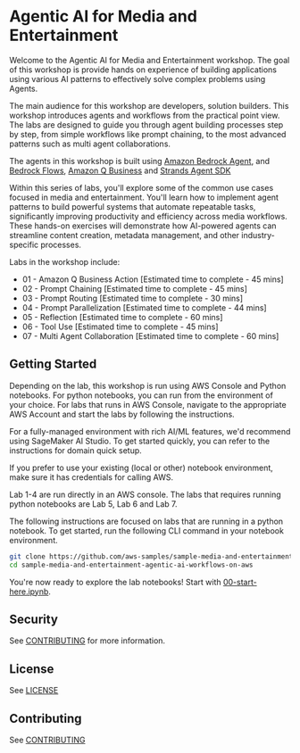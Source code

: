 # Agentic AI for Media and Entertainment

Welcome to the Agentic AI for Media and Entertainment workshop. The goal of this workshop is provide hands on experience of building applications using various AI patterns to effectively solve complex problems using Agents. 

The main audience for this workshop are developers, solution builders. This workshop introduces agents and workflows from the practical point view. The labs are designed to guide you through agent building processes step by step, from simple workflows like prompt chaining, to the most advanced patterns such as multi agent collaborations. 

The agents in this workshop is built using [Amazon Bedrock Agent](https://docs.aws.amazon.com/bedrock/latest/userguide/agents.html), and [Bedrock Flows](https://docs.aws.amazon.com/bedrock/latest/userguide/flows.html), [Amazon Q Business](https://aws.amazon.com/q/business/) and [Strands Agent SDK](https://strandsagents.com/latest/)

Within this series of labs, you'll explore some of the common use cases focused in media and entertainment. You'll learn how to implement agent patterns to build powerful systems that automate repeatable tasks, significantly improving productivity and efficiency across media workflows. These hands-on exercises will demonstrate how AI-powered agents can streamline content creation, metadata management, and other industry-specific processes.

Labs in the workshop include:

- 01 - Amazon Q Business Action [Estimated time to complete - 45 mins] 
- 02 - Prompt Chaining [Estimated time to complete - 45 mins]
- 03 - Prompt Routing [Estimated time to complete - 30 mins]
- 04 - Prompt Parallelization [Estimated time to complete - 44 mins]
- 05 - Reflection [Estimated time to complete - 60 mins]
- 06 - Tool Use [Estimated time to complete - 45 mins]
- 07 - Multi Agent Collaboration [Estimated time to complete - 60 mins]

## Getting Started
Depending on the lab, this workshop is run using AWS Console and Python notebooks. For python notebooks, you can run from the environment of your choice. For labs that runs in AWS Console, navigate to the appropriate AWS Account and start the labs by following the instructions.

For a fully-managed environment with rich AI/ML features, we'd recommend using SageMaker AI Studio. To get started quickly, you can refer to the instructions for domain quick setup.

If you prefer to use your existing (local or other) notebook environment, make sure it has credentials for calling AWS.

Lab 1-4 are run directly in an AWS console. The labs that requires running python notebooks are Lab 5, Lab 6 and Lab 7. 

The following instructions are focused on labs that are running in a python notebook.
To get started, run the following CLI command in your notebook environment.

```bash
git clone https://github.com/aws-samples/sample-media-and-entertainment-agentic-ai-workflows-on-aws.git
cd sample-media-and-entertainment-agentic-ai-workflows-on-aws
```

You're now ready to explore the lab notebooks! Start with [00-start-here.ipynb](00-start-here.ipynb).

## Security
See [CONTRIBUTING](CONTRIBUTING.md#security-issue-notifications) for more information.

## License
See [LICENSE](LICENSE)

## Contributing
See [CONTRIBUTING](CONTRIBUTING.md)


